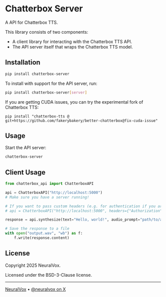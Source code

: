 # Chatterbox Server

A API for Chatterbox TTS.

This library consists of two components:

* A client library for interacting with the Chatterbox TTS API.
* The API server itself that wraps the Chatterbox TTS model.

## Installation

```bash
pip install chatterbox-server
```

To install with support for the API server, run:

```bash
pip install chatterbox-server[server]
```

If you are getting CUDA issues, you can try the experimental fork of Chatterbox TTS:

```
pip install "chatterbox-tts @ git+https://github.com/fakerybakery/better-chatterbox@fix-cuda-issue"
```

## Usage

Start the API server:

```bash
chatterbox-server
```

## Client Usage

```python
from chatterbox_api import ChatterboxAPI

api = ChatterboxAPI("http://localhost:5000")
# Make sure you have a server running!

# If you want to pass custom headers (e.g. for authentication if you are running behind a proxy/load balancer), you can do so like this:
# api = ChatterboxAPI("http://localhost:5000", headers={"Authorization": "Bearer <your-token>"})

response = api.synthesize(text="Hello, world!", audio_prompt="path/to/audio_prompt.wav")

# Save the response to a file
with open("output.wav", "wb") as f:
    f.write(response.content)
```

## License

Copyright 2025 NeuralVox.

Licensed under the BSD-3-Clause license.

---

[NeuralVox](https://neuralvox.github.io/) &bull; [@neuralvox on X](https://x.com/neuralvox)
